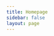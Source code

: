 ```yaml
---
title: Homepage
sidebar: false
layout: page
---
```


<script>
import CardImg from "../../components/card/img.vue";
export default {
  components: {
    CardImg,
  },
  created() {
    this.mathfeature = {
      title: "do math",
      description:
        "I like the idea that mathematics is the art of giving the same name to different things. When exploring new concepts there, I feel that I am finding connections between mysteries.",
      content: [
        {
          title: "Souslin space theory",
          description: "PhD student seminar presentation",
          img: "/img/souslin_joke.png",
          link: "https://drive.google.com/file/d/1eTfQvdMlMWBhDNXlBEvxbNkI0Sfa8aUB/view",
          tags: ["Measure theory"],
        },
        {
          title: "M1 Topology Homework",
          description: "A homework of algebraic topology",
          img: "/img/function_with_hole.png",
          link: "/pdf/DM_topology_Jianyu_MA.pdf",
          tags: ["Latex Draw", "Topology"],
        },
      ],
    };
  },
};
</script>

<CardImg :features="mathfeature" />
